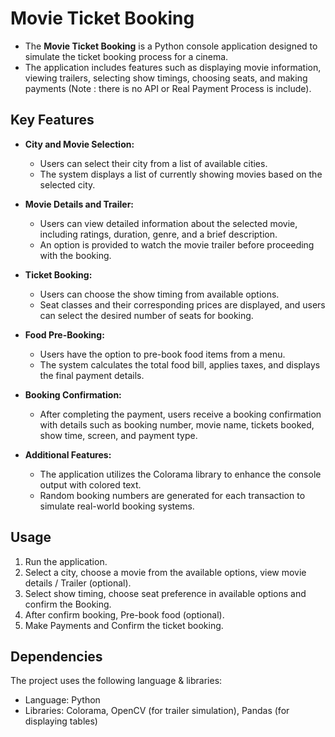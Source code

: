 # Movie Ticket Booking

- The **Movie Ticket Booking** is a Python console application designed to simulate the ticket booking process for a cinema. 
- The application includes features such as displaying movie information, viewing trailers, selecting show timings, choosing seats, and making payments
  (Note : there is no API or Real Payment Process is include).

## Key Features

- **City and Movie Selection:** 
  - Users can select their city from a list of available cities.
  - The system displays a list of currently showing movies based on the selected city.
    
- **Movie Details and Trailer:**
  - Users can view detailed information about the selected movie, including ratings, duration, genre, and a brief description.
  - An option is provided to watch the movie trailer before proceeding with the booking.

- **Ticket Booking:**
  - Users can choose the show timing from available options.
  - Seat classes and their corresponding prices are displayed, and users can select the desired number of seats for booking.

- **Food Pre-Booking:**
  - Users have the option to pre-book food items from a menu.
  - The system calculates the total food bill, applies taxes, and displays the final payment details.

- **Booking Confirmation:**
  - After completing the payment, users receive a booking confirmation with details such as booking number, movie name, tickets booked, show time, screen, and payment type.

- **Additional Features:** 
  - The application utilizes the Colorama library to enhance the console output with colored text.
  - Random booking numbers are generated for each transaction to simulate real-world booking systems.

## Usage

1. Run the application.
2. Select a city, choose a movie from the available options, view movie details / Trailer (optional).
3. Select show timing, choose seat preference in available options and confirm the Booking.
4. After confirm booking, Pre-book food (optional). 
5. Make Payments and Confirm the ticket booking.

## Dependencies

The project uses the following language & libraries:

- Language: Python
- Libraries: Colorama, OpenCV (for trailer simulation), Pandas (for displaying tables)

